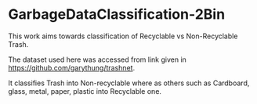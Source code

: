# GarbageDataClassification-2Bin

This work aims towards classification of Recyclable vs Non-Recyclable Trash.

The dataset used here was accessed from link given in https://github.com/garythung/trashnet.

It classifies Trash into Non-recyclable where as others such as Cardboard, glass, metal, paper, plastic into Recyclable one.
